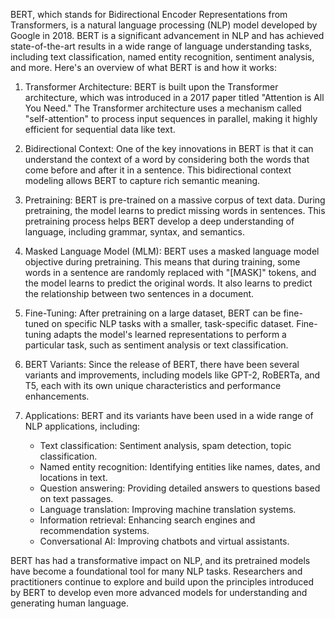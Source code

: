 BERT, which stands for Bidirectional Encoder Representations from Transformers, is a natural language processing (NLP) model developed by Google in 2018. BERT is a significant advancement in NLP and has achieved state-of-the-art results in a wide range of language understanding tasks, including text classification, named entity recognition, sentiment analysis, and more. Here's an overview of what BERT is and how it works:

1. Transformer Architecture: BERT is built upon the Transformer architecture, which was introduced in a 2017 paper titled "Attention is All You Need." The Transformer architecture uses a mechanism called "self-attention" to process input sequences in parallel, making it highly efficient for sequential data like text.

2. Bidirectional Context: One of the key innovations in BERT is that it can understand the context of a word by considering both the words that come before and after it in a sentence. This bidirectional context modeling allows BERT to capture rich semantic meaning.

3. Pretraining: BERT is pre-trained on a massive corpus of text data. During pretraining, the model learns to predict missing words in sentences. This pretraining process helps BERT develop a deep understanding of language, including grammar, syntax, and semantics.

4. Masked Language Model (MLM): BERT uses a masked language model objective during pretraining. This means that during training, some words in a sentence are randomly replaced with "[MASK]" tokens, and the model learns to predict the original words. It also learns to predict the relationship between two sentences in a document.

5. Fine-Tuning: After pretraining on a large dataset, BERT can be fine-tuned on specific NLP tasks with a smaller, task-specific dataset. Fine-tuning adapts the model's learned representations to perform a particular task, such as sentiment analysis or text classification.

6. BERT Variants: Since the release of BERT, there have been several variants and improvements, including models like GPT-2, RoBERTa, and T5, each with its own unique characteristics and performance enhancements.

7. Applications: BERT and its variants have been used in a wide range of NLP applications, including:

    - Text classification: Sentiment analysis, spam detection, topic classification.
    - Named entity recognition: Identifying entities like names, dates, and locations in text.
    - Question answering: Providing detailed answers to questions based on text passages.
    - Language translation: Improving machine translation systems.
    - Information retrieval: Enhancing search engines and recommendation systems.
    - Conversational AI: Improving chatbots and virtual assistants.

BERT has had a transformative impact on NLP, and its pretrained models have become a foundational tool for many NLP tasks. Researchers and practitioners continue to explore and build upon the principles introduced by BERT to develop even more advanced models for understanding and generating human language.